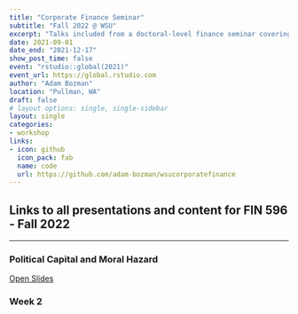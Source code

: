 ```yaml
---
title: "Corporate Finance Seminar"
subtitle: "Fall 2022 @ WSU"
excerpt: "Talks included from a doctoral-level finance seminar covering advanced topics in corporate finance."
date: 2021-09-01
date_end: "2021-12-17"
show_post_time: false
event: "rstudio::global(2021)"
event_url: https://global.rstudio.com
author: "Adam Bozman"
location: "Pullman, WA"
draft: false
# layout options: single, single-sidebar
layout: single
categories:
- workshop
links:
- icon: github
  icon_pack: fab
  name: code
  url: https://github.com/adam-bozman/wsucorporatefinance
---
```

## Links to all presentations and content for FIN 596 - Fall 2022

--- 

### Political Capital and Moral Hazard

[Open Slides](https://wsucorporatefinance.netlify.app/moral-hazard/)

### Week 2
